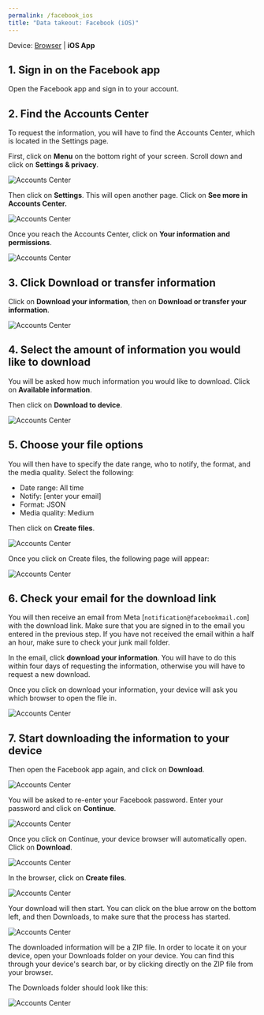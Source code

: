 ```yaml
---
permalink: /facebook_ios
title: "Data takeout: Facebook (iOS)"
---
```


Device: [Browser](facebook) \| **iOS App**

## 1. Sign in on the Facebook app

Open the Facebook app and sign in to your account.

## 2. Find the Accounts Center

To request the information, you will have to find the Accounts Center,
which is located in the Settings page.

First, click on **Menu** on the bottom right of your screen. Scroll down
and click on **Settings & privacy**.

![Accounts Center](assets/screenshots/fbi-settings.png)

Then click on **Settings**. This will open another page. Click on **See
more in Accounts Center.**

![Accounts Center](assets/screenshots/fbi-settings2.png)

Once you reach the Accounts Center, click on **Your information and
permissions**.

![Accounts Center](assets/screenshots/fbi-account.png)

## 3. Click Download or transfer information

Click on **Download your information**, then on **Download or transfer
your information**.

![Accounts Center](assets/screenshots/fbi-settings4.png)

## 4. Select the amount of information you would like to download

You will be asked how much information you would like to download. Click
on **Available information**.

Then click on **Download to device**.

![Accounts Center](assets/screenshots/fbi-download.png)

## 5. Choose your file options

You will then have to specify the date range, who to notify, the format,
and the media quality. Select the following:

- Date range: All time
- Notify: \[enter your email\]
- Format: JSON
- Media quality: Medium

Then click on **Create files**.

![Accounts Center](assets/screenshots/fbi-create.png)

Once you click on Create files, the following page will appear:

![Accounts Center](assets/screenshots/fbi-download2.png)

## 6. Check your email for the download link

You will then receive an email from Meta
[`notification@facebookmail.com`] with the download link. Make sure that
you are signed in to the email you entered in the previous step. If you
have not received the email within a half an hour, make sure to check your junk mail folder.

In the email, click **download your information**. You will have to do
this within four days of requesting the information, otherwise you will
have to request a new download.

Once you click on download your information, your device will ask you
which browser to open the file in.

![Accounts Center](assets/screenshots/fbi-ready.png)

## 7. Start downloading the information to your device

Then open the Facebook app again, and click on **Download**.

![Accounts Center](assets/screenshots/fbi-download3.png)

You will be asked to re-enter your Facebook password. Enter your
password and click on **Continue**.

![Accounts Center](assets/screenshots/fbi-password.png)

Once you click on Continue, your device browser will automatically open.
Click on **Download**.

![Accounts Center](assets/screenshots/fbi-download4.png)

In the browser, click on **Create files**.

![Accounts Center](assets/screenshots/fbi-create2.png)

Your download will then start. You can click on the blue arrow on the
bottom left, and then Downloads, to make sure that the process has
started.

![Accounts Center](assets/screenshots/fbi-download5.png)

The downloaded information will be a ZIP file. In order to locate it on
your device, open your Downloads folder on your device. You can find
this through your device's search bar, or by clicking directly on the
ZIP file from your browser.

The Downloads folder should look like this:

![Accounts Center](assets/screenshots/fbi-downloads.png)
